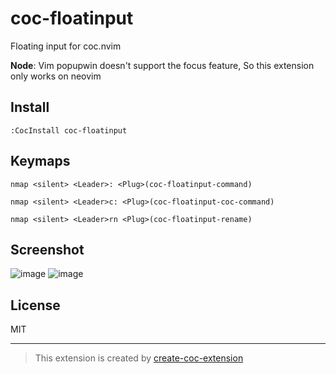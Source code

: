 # coc-floatinput

Floating input for coc.nvim

**Node**: Vim popupwin doesn't support the focus feature, So this extension only works on neovim

## Install

`:CocInstall coc-floatinput`

## Keymaps

`nmap <silent> <Leader>: <Plug>(coc-floatinput-command)`

`nmap <silent> <Leader>c: <Plug>(coc-floatinput-coc-command)`

`nmap <silent> <Leader>rn <Plug>(coc-floatinput-rename)`

## Screenshot

![image](https://user-images.githubusercontent.com/1709861/90628942-13c30e00-e251-11ea-81af-683363ae5370.png)
![image](https://user-images.githubusercontent.com/1709861/90628904-03ab2e80-e251-11ea-97c7-5eec56b7821f.png)

## License

MIT

---

> This extension is created by [create-coc-extension](https://github.com/fannheyward/create-coc-extension)
